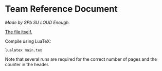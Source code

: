 # Team Reference Document

_Made by SPb SU LOUD Enough._

[The file itself.](main.pdf)

Compile using LuaTeX:

	lualatex main.tex

Note that several runs are required for the correct number of pages and the counter in the header.
